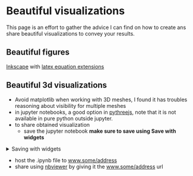 # Beautiful visualizations

This page is an effort to gather the advice I can find on how to create ans share beautiful visualizations to convey your results.

## Beautiful figures

[Inkscape](https://inkscape.org/) with [latex equation extensions](https://writetex.tk/)

## Beautiful 3d visualizations

- Avoid matplotlib when working with 3D meshes, I found it has troubles reasoning about visibility for multiple meshes
- in jupyter notebooks, a good option in [pythreejs](https://github.com/jupyter-widgets/pythreejs), note that it is not available in pure python outside jupyter.
- to share obtained visualization
  - save the jupyter notebook **make sure to save using Save with widgets**

<details> <summary> Saving with widgets </summary>

Ctrl+Shift+F and then

![image](https://user-images.githubusercontent.com/10189060/48339686-113d8880-e669-11e8-8750-b294ce0f6c3c.png)

</details>

  - host the .ipynb file to www.some/address
  - share using  [nbviewer](https://nbviewer.jupyter.org/) by giving it the www.some/address url
